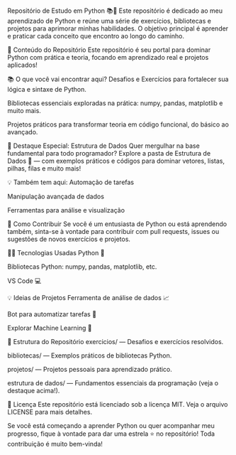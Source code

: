 Repositório de Estudo em Python 📚🐍
Este repositório é dedicado ao meu aprendizado de Python e reúne uma série de exercícios, bibliotecas e projetos para aprimorar minhas habilidades. O objetivo principal é aprender e praticar cada conceito que encontro ao longo do caminho.

🚀 Conteúdo do Repositório
Este repositório é seu portal para dominar Python com prática e teoria, focando em aprendizado real e projetos aplicados!

📚 O que você vai encontrar aqui?
Desafios e Exercícios para fortalecer sua lógica e sintaxe de Python.

Bibliotecas essenciais exploradas na prática: numpy, pandas, matplotlib e muito mais.

Projetos práticos para transformar teoria em código funcional, do básico ao avançado.

📂 Destaque Especial: Estrutura de Dados
Quer mergulhar na base fundamental para todo programador?
Explore a pasta de Estrutura de Dados 🧠 — com exemplos práticos e códigos para dominar vetores, listas, pilhas, filas e muito mais!

💡 Também tem aqui:
Automação de tarefas

Manipulação avançada de dados

Ferramentas para análise e visualização

📝 Como Contribuir
Se você é um entusiasta de Python ou está aprendendo também, sinta-se à vontade para contribuir com pull requests, issues ou sugestões de novos exercícios e projetos.

🧑‍💻 Tecnologias Usadas
Python 🐍

Bibliotecas Python: numpy, pandas, matplotlib, etc.

VS Code 💻

💡 Ideias de Projetos
Ferramenta de análise de dados 📈

Bot para automatizar tarefas 🧹

Explorar Machine Learning 🤖

📂 Estrutura do Repositório
exercicios/ — Desafios e exercícios resolvidos.

bibliotecas/ — Exemplos práticos de bibliotecas Python.

projetos/ — Projetos pessoais para aprendizado prático.

estrutura de dados/ — Fundamentos essenciais da programação (veja o destaque acima!).

📜 Licença
Este repositório está licenciado sob a licença MIT. Veja o arquivo LICENSE para mais detalhes.

Se você está começando a aprender Python ou quer acompanhar meu progresso, fique à vontade para dar uma estrela ⭐ no repositório! Toda contribuição é muito bem-vinda!
